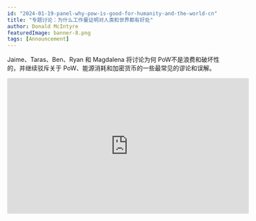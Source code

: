```yaml
---
id: "2024-01-19-panel-why-pow-is-good-for-humanity-and-the-world-cn"
title: "专题讨论：为什么工作量证明对人类和世界都有好处"
author: Donald McIntyre
featuredImage: banner-8.png
tags: [Announcement]
---
```


Jaime、Taras、Ben、Ryan 和 Magdalena 将讨论为何 PoW不是浪费和破坏性的，并继续驳斥关于 PoW、能源消耗和加密货币的一些最常见的谬论和误解。

<iframe width="560" height="315" src="https://www.youtube.com/embed/bC4PZSiq5p0?si=ZtVqKx2G2445yK8A" title="YouTube video player" frameborder="0" allow="accelerometer; autoplay; clipboard-write; encrypted-media; gyroscope; picture-in-picture; web-share" allowfullscreen></iframe>

